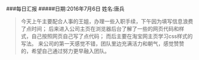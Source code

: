 ###每日汇报
#####日期:2016年7月6日 姓名:唐兵
>今天上午主要配合人事的王姐，办理一些入职手续，下午因为填写信息浪费了点时间；
>后来进入公司主页在浏览器后台了解了一些的网页代码和样式，自己按照网页自己写了点代码；
>而后主要在淘宝网主页学习css样式的写法。
>来公司的第一天感觉不错，团队里边充满活力和朝气，感觉赞赞的，希望自己通过努力更早融入团队。

